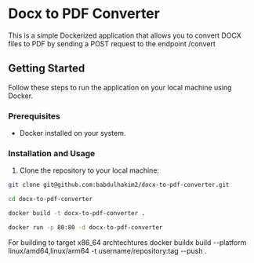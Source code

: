 # Docx to PDF Converter

This is a simple Dockerized application that allows you to convert DOCX files to PDF by sending a POST request to the endpoint /convert

## Getting Started

Follow these steps to run the application on your local machine using Docker.

### Prerequisites

- Docker installed on your system.

### Installation and Usage

1. Clone the repository to your local machine:

```sh
git clone git@github.com:babdulhakim2/docx-to-pdf-converter.git

cd docx-to-pdf-converter

docker build -t docx-to-pdf-converter .

docker run -p 80:80 -d docx-to-pdf-converter


```

For building to target x86_64 archtechtures
docker buildx build --platform linux/amd64,linux/arm64 -t username/repository:tag --push .


